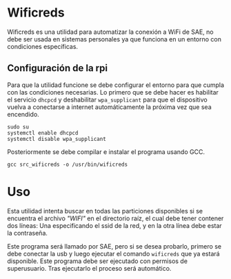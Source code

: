 # Wificreds

Wificreds es una utilidad para automatizar la conexión a WiFi de SAE, no debe ser usada en sistemas personales ya que funciona en un entorno con condiciones específicas.

## Configuración de la rpi

Para que la utilidad funcione se debe configurar el entorno para que cumpla con las condiciones necesarias. Lo primero que se debe hacer es habilitar el servicio `dhcpcd` y deshabilitar `wpa_supplicant` para que el dispositivo vuelva a conectarse a internet automáticamente la próxima vez que sea encendido.

```
sudo su
systemctl enable dhcpcd
systemctl disable wpa_supplicant
```

Posteriormente se debe compilar e instalar el programa usando GCC.

```
gcc src_wificreds -o /usr/bin/wificreds
```

# Uso

Esta utilidad intenta buscar en todas las particiones disponibles si se encuentra el archivo *"WIFI"* en el directorio raíz, el cual debe tener contener dos líneas: Una especificando el ssid de la red, y en la otra línea debe estar la contraseña.

Este programa será llamado por SAE, pero si se desea probarlo, primero se debe conectar la usb y luego ejecutar el comando `wificreds` que ya estará disponible. Este programa debe ser ejecutado con permisos de superusuario. Tras ejecutarlo el proceso será automático.
